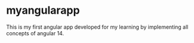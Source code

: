 # myangularapp
This is my first angular app developed for my learning by implementing all concepts of angular 14.
